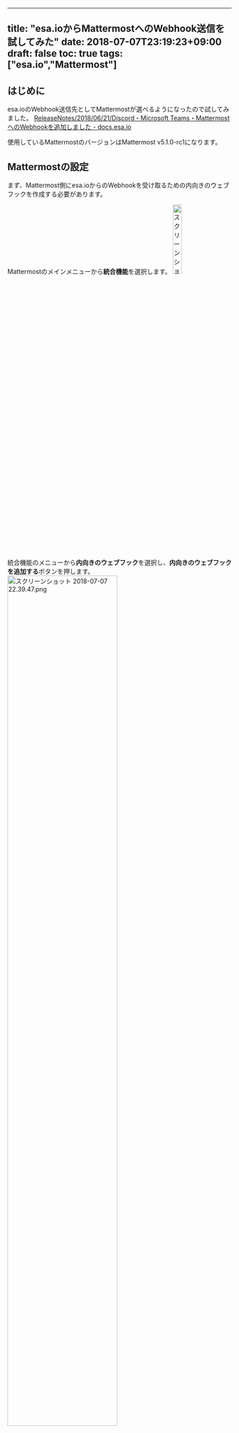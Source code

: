 
---
title: "esa.ioからMattermostへのWebhook送信を試してみた"
date: 2018-07-07T23:19:23+09:00
draft: false
toc: true
tags: ["esa.io","Mattermost"]
---

## はじめに

esa.ioのWebhook送信先としてMattermostが選べるようになったので試してみました。
[ReleaseNotes/2018/06/21/Discord・Microsoft Teams・MattermostへのWebhookを追加しました \- docs\.esa\.io](https://docs.esa.io/posts/273)

使用しているMattermostのバージョンはMattermost v5.1.0-rc1になります。

## Mattermostの設定

まず、Mattermost側にesa.ioからのWebhookを受け取るための内向きのウェブフックを作成する必要があります。

Mattermostのメインメニューから**統合機能**を選択します。
<img alt="スクリーンショット 2018-07-07 22.39.24.png" src="https://qiita-image-store.s3.amazonaws.com/0/9891/258af11d-5a3c-43e2-250c-7985ecb64efc.png" width="20%">


統合機能のメニューから**内向きのウェブフック**を選択し、**内向きのウェブフックを追加する**ボタンを押します。
<img alt="スクリーンショット 2018-07-07 22.39.47.png" src="https://qiita-image-store.s3.amazonaws.com/0/9891/269e7bec-a002-deaf-742c-314c8a97963f.png" width="70%">

ウェブフックを作成する際に必須の項目は**タイトル**と、通知を投稿する**チャンネル**のみですので、この２つは必ず指定してください。その他の情報は必要に応じて指定してください。
入力か完了したら**保存する**ボタンを押します。

<img src="https://qiita-image-store.s3.amazonaws.com/0/9891/cb8bbc85-1c2f-5b2e-3cba-e265868eccab.png" width="70%">

すると、新しい内向きのウェブフックが作成されるため、表示されているURLをコピーしておきます。
<img alt="スクリーンショット 2018-07-07 23.00.50.png" src="https://qiita-image-store.s3.amazonaws.com/0/9891/3888ac41-6e30-a06f-b9ea-4cdabe0789f8.png" width="70%">

これでMattermost側の設定は完了です。

## esa.ioの設定
次にesa.ioの設定を行います。

`https://{team}.esa.io/team/webhooks`よりウェブフックのメニューを開き、**Add webhook**ボタンを押します。
<img src="https://qiita-image-store.s3.amazonaws.com/0/9891/8f5bb3d1-7175-5352-98eb-09576bab04bd.png" width="70%">

ウェブフックのメニューから**Mattermost**を選択し、**Incoming Webhook URL**に、先ほどコピーしたMattermostの内向きのウェブフックのURLをペースとします。
Labelやチェックボックスなどは必要に応じて変更してください。今回は投稿を作成した際に通知が飛ぶようにするため、**on post create (only ShipIt)**にチェックをしています。
<img src="https://qiita-image-store.s3.amazonaws.com/0/9891/d0fe802e-a680-43e4-c95f-3fc731a4046f.png" width="50%">

**Save**ボタンを押してウェブフックが作成されたらesa.ioの設定も完了です。

<img src="https://qiita-image-store.s3.amazonaws.com/0/9891/eb4d663f-ec6d-804a-f251-e0c0df8e980e.png" width="70%">

## 通知の確認

esa.io側のウェブフックの設定を行なった段階で、Mattermostへ通知が飛びます。
Mattermostで内向きのウェブフックを作成した時に選択したチャンネルを開いてみましょう`(\( ⁰⊖⁰)/)`。
<img src="https://qiita-image-store.s3.amazonaws.com/0/9891/ce0af763-27bc-b89d-3f3e-1c6eb494e707.png" width="100%">

次に、esa.io側で新しい投稿を作成し、`ShipIt`します。
<img src="https://qiita-image-store.s3.amazonaws.com/0/9891/03168f23-5f3f-37f0-ecfa-d2e1d9758345.png" width="70%">

すると、Mattermostの方に通知が飛びます。
<img src="https://qiita-image-store.s3.amazonaws.com/0/9891/46b29361-b612-49ea-57ca-388d6d3eb7a5.png" width="100%">

投稿されるメッセージはesa.io側の`Change log`の内容のようです。
リンクになっている`esa.ioへの通知テスト`をクリックすると、esa.ioで作成された投稿へ飛ぶことができます。




